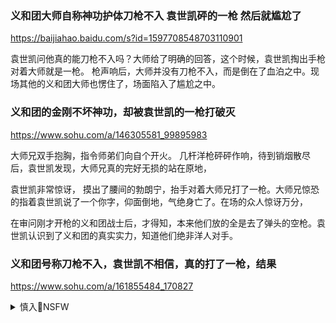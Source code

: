### 义和团大师自称神功护体刀枪不入 袁世凯砰的一枪 然后就尴尬了
https://baijiahao.baidu.com/s?id=1597708548703110901

袁世凯问他真的能刀枪不入吗？大师给了明确的回答，这个时候，袁世凯掏出手枪对着大师就是一枪。
枪声响后，大师并没有刀枪不入，而是倒在了血泊之中。现场其他的义和团大师也愣住了，场面陷入了尴尬之中。

### 义和团的金刚不坏神功，却被袁世凯的一枪打破灭
https://www.sohu.com/a/146305581_99895983

大师兄双手抱胸，指令师弟们向自个开火。
几杆洋枪砰砰作响，待到销烟散尽后，袁世凯发现，大师兄真的完好无损的站在原地，

袁世凯非常惊讶，
摸出了腰间的勃朗宁，抬手对着大师兄打了一枪。大师兄惊恐的指着袁世凯说了一个你字，仰面倒地，气绝身亡了。在场的众人惊讶万分，

在审问刚才开枪的义和团战士后，才得知，本来他们放的全是去了弹头的空枪。袁世凯认识到了义和团的真实实力，知道他们绝非洋人对手。

### 义和团号称刀枪不入，袁世凯不相信，真的打了一枪，结果
https://www.sohu.com/a/161855484_170827

<details><summary>慎入🔞NSFW</summary>

Not Safe For Work
<img src="https://upload.wikimedia.org/wikipedia/commons/thumb/d/d3/Biohazard_Symbol_Specification.png/210px-Biohazard_Symbol_Specification.png">

<details><summary><b>风险自理Use At Your Own Risk🈲</summary>

</details>
</details>
